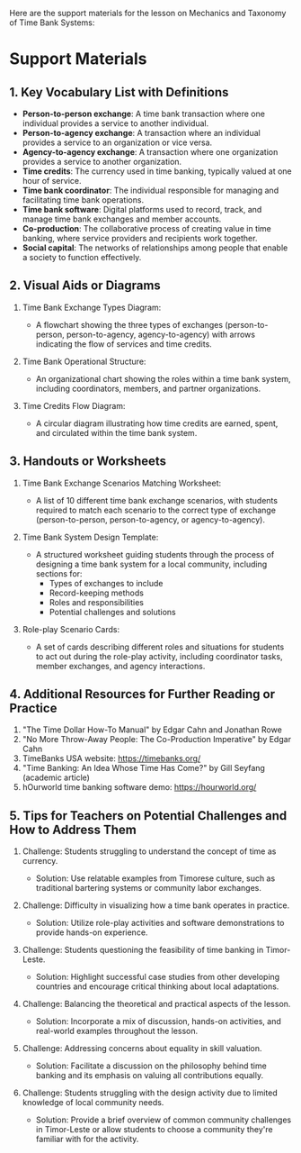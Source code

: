 Here are the support materials for the lesson on Mechanics and Taxonomy of Time Bank Systems:

# Support Materials

## 1. Key Vocabulary List with Definitions

- **Person-to-person exchange**: A time bank transaction where one individual provides a service to another individual.
- **Person-to-agency exchange**: A transaction where an individual provides a service to an organization or vice versa.
- **Agency-to-agency exchange**: A transaction where one organization provides a service to another organization.
- **Time credits**: The currency used in time banking, typically valued at one hour of service.
- **Time bank coordinator**: The individual responsible for managing and facilitating time bank operations.
- **Time bank software**: Digital platforms used to record, track, and manage time bank exchanges and member accounts.
- **Co-production**: The collaborative process of creating value in time banking, where service providers and recipients work together.
- **Social capital**: The networks of relationships among people that enable a society to function effectively.

## 2. Visual Aids or Diagrams

1. Time Bank Exchange Types Diagram:
   - A flowchart showing the three types of exchanges (person-to-person, person-to-agency, agency-to-agency) with arrows indicating the flow of services and time credits.

2. Time Bank Operational Structure:
   - An organizational chart showing the roles within a time bank system, including coordinators, members, and partner organizations.

3. Time Credits Flow Diagram:
   - A circular diagram illustrating how time credits are earned, spent, and circulated within the time bank system.

## 3. Handouts or Worksheets

1. Time Bank Exchange Scenarios Matching Worksheet:
   - A list of 10 different time bank exchange scenarios, with students required to match each scenario to the correct type of exchange (person-to-person, person-to-agency, or agency-to-agency).

2. Time Bank System Design Template:
   - A structured worksheet guiding students through the process of designing a time bank system for a local community, including sections for:
     * Types of exchanges to include
     * Record-keeping methods
     * Roles and responsibilities
     * Potential challenges and solutions

3. Role-play Scenario Cards:
   - A set of cards describing different roles and situations for students to act out during the role-play activity, including coordinator tasks, member exchanges, and agency interactions.

## 4. Additional Resources for Further Reading or Practice

1. "The Time Dollar How-To Manual" by Edgar Cahn and Jonathan Rowe
2. "No More Throw-Away People: The Co-Production Imperative" by Edgar Cahn
3. TimeBanks USA website: https://timebanks.org/
4. "Time Banking: An Idea Whose Time Has Come?" by Gill Seyfang (academic article)
5. hOurworld time banking software demo: https://hourworld.org/

## 5. Tips for Teachers on Potential Challenges and How to Address Them

1. Challenge: Students struggling to understand the concept of time as currency.
   - Solution: Use relatable examples from Timorese culture, such as traditional bartering systems or community labor exchanges.

2. Challenge: Difficulty in visualizing how a time bank operates in practice.
   - Solution: Utilize role-play activities and software demonstrations to provide hands-on experience.

3. Challenge: Students questioning the feasibility of time banking in Timor-Leste.
   - Solution: Highlight successful case studies from other developing countries and encourage critical thinking about local adaptations.

4. Challenge: Balancing the theoretical and practical aspects of the lesson.
   - Solution: Incorporate a mix of discussion, hands-on activities, and real-world examples throughout the lesson.

5. Challenge: Addressing concerns about equality in skill valuation.
   - Solution: Facilitate a discussion on the philosophy behind time banking and its emphasis on valuing all contributions equally.

6. Challenge: Students struggling with the design activity due to limited knowledge of local community needs.
   - Solution: Provide a brief overview of common community challenges in Timor-Leste or allow students to choose a community they're familiar with for the activity.